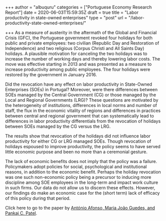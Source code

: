+++
author = "albuquru"
categories = ["Portuguese Economy Research Report"]
date = 2020-06-03T15:59:35Z
draft = true
title = "Labor productivity in state-owned enterprises"
type = "post"
url = "/labor-productivity-state-owned-enterprises/"

+++
As a measure of austerity in the aftermath of the Global and Financial Crisis (GFC), the Portuguese government revoked four holidays for both public and private employees: two civilian (Republic Day and Restoration of Independence) and two religious (Corpus Christi and All Saints Day) holidays. A plausible motivation for canceling the two holidays was to increase the number of working days and thereby lowering labor costs. The move was effective starting in 2013 and was presented as a measure to increase productivity among public employees. The four holidays were restored by the government in January 2016.

Did the revocation have any effect on labor productivity in State-Owned Enterprises (SOEs) in Portugal? Moreover, were there differences between SOEs managed by the Central Government (CG) or those managed by the Local and Regional Governments (LRG)? These questions are motivated by the heterogeneity of institutions, differences in local norms and number of staff, the flux in the economic vitality of regions and differences in practices between central and regional government that can systematically lead to differences in labor productivity differentials from the revocation of holidays between SOEs managed by the CG versus the LRG.

The results show that revocation of the holidays did not influence labor productivity for either CG or LRG managed SOEs. Though revocation of holidays espoused to improve productivity, the policy seems to have served little economic purpose and been no more than a ceremonial gesture. 

The lack of economic benefits does not imply that the policy was a failure. Policymakers adopt policies for social, psychological and institutional reasons, in addition to the economic benefit. Perhaps the holiday revocation was one such non-economic policy being a precursor to inducing more discipline among SOE employees in the long-term and impact work culture in such firms. Our data do not allow us to discern these effects. However, our findings do make an economic case for the (short term) lack of efficacy of this policy during that period.

Click here to go to the paper by [António Afonso, Maria João Guedes, and Pankaj C. Patel](https://ideas.repec.org/p/ise/remwps/wp01252020.html).